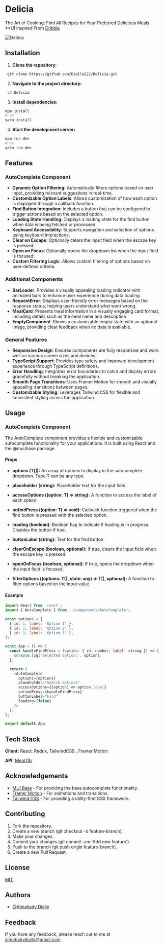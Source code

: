 
# Delicia

The Art of Cooking: Find All Recipes for Your Preferred Delicious Meals
**UI inspired From [Dribble](https://dribbble.com/shots/21200414-Beeef-Food-And-Beverage-Landing-Page-Website?utm_source=Clipboard_Shot&utm_campaign=Adhiari_is&utm_content=Beeef%20-%20Food%20And%20Beverage%20Landing%20Page%20Website&utm_medium=Social_Share&utm_source=Clipboard_Shot&utm_campaign=Adhiari_is&utm_content=Beeef%20-%20Food%20And%20Beverage%20Landing%20Page%20Website&utm_medium=Social_Share)

![Delicia](https://github.com/user-attachments/assets/0266500d-6f1b-41e8-8d51-46a8425c4987)

## Installation


1. **Clone the repository:**

```bash
 git clone https://github.com/Diallo222/Delicia.git
```

2. **Navigate to the project directory:**

```bash
 cd Delicia
```
3. **Install dependencies:**

```bash
npm install
# or
yarn install
```
4. **Start the development server:**

```bash
npm run dev
# or
yarn run dev
```
    
## Features


### AutoComplete Component

- **Dynamic Option Filtering**: Automatically filters options based on user input, providing relevant suggestions in real-time.
- **Customizable Option Labels**: Allows customization of how each option is displayed through a callback function.
- **Find Button Integration**: Includes a button that can be configured to trigger actions based on the selected option.
- **Loading State Handling**: Displays a loading state for the find button when data is being fetched or processed.
- **Keyboard Accessibility**: Supports navigation and selection of options using keyboard interactions.
- **Clear on Escape**: Optionally clears the input field when the escape key is pressed.
- **Open on Focus**: Optionally opens the dropdown list when the input field is focused.
- **Custom Filtering Logic**: Allows custom filtering of options based on user-defined criteria.

### Additional Components

- **BarLoader**: Provides a visually appealing loading indicator with animated bars to enhance user experience during data loading.
- **RequestError**: Displays user-friendly error messages based on the response status, helping users understand what went wrong.
- **MealCard**: Presents meal information in a visually engaging card format, including details such as the meal name and description.
- **EmptyComponent**: Shows a customizable empty state with an optional image, providing clear feedback when no data is available.

### General Features

- **Responsive Design**: Ensures components are fully responsive and work well on various screen sizes and devices.
- **TypeScript Support**: Provides type safety and improved development experience through TypeScript definitions.
- **Error Handling**: Integrates error boundaries to catch and display errors gracefully without breaking the application.
- **Smooth Page Transitions**: Uses Framer Motion for smooth and visually appealing transitions between pages.
- **Customizable Styling**: Leverages Tailwind CSS for flexible and consistent styling across the application.



## Usage

### AutoComplete Component

The AutoComplete component provides a flexible and customizable autocomplete functionality for your applications. It is built using React and the @mui/base package.

#### Props
- **options (T[]):** An array of options to display in the autocomplete dropdown. Type T can be any type.

- **placeholder (string):** Placeholder text for the input field.

- **accessOptions ((option: T) => string):** A function to access the label of each option.

- **onfindPress ((option: T) => void):** Callback function triggered when the find button is pressed with the selected option.

- **loading (boolean):** Boolean flag to indicate if loading is in progress. Disables the button if true.

- **buttonLabel (string):** Text for the find button.

- **clearOnEscape (boolean, optional):** If true, clears the input field when the escape key is pressed.

- **openOnFocus (boolean, optional):** If true, opens the dropdown when the input field is focused.

- **filterOptions ((options: T[], state: any) => T[], optional):** A function to filter options based on the input value.

#### Example
```javascript
import React from 'react';
import { AutoComplete } from './components/AutoComplete';

const options = [
  { id: 1, label: 'Option 1' },
  { id: 2, label: 'Option 2' },
  { id: 3, label: 'Option 3' },
];

const App = () => {
  const handleFindPress = (option: { id: number; label: string }) => {
    console.log('Selected option:', option);
  };

  return (
    <AutoComplete
      options={options}
      placeholder="Search options"
      accessOptions={(option) => option.label}
      onfindPress={handleFindPress}
      buttonLabel="Find"
      loading={false}
    />
  );
};

export default App;

```


## Tech Stack

**Client:** React, Redux, TailwindCSS , Framer Motion

**API:** [Meal Db](https://www.themealdb.com/)


## Acknowledgements

 - [MUI Base](https://mui.com/base-ui/) - For providing the base autocomplete functionality.
 - [Framer Motion](https://www.framer.com/motion/) - For animations and transitions.
 - [Tailwind CSS](https://tailwindcss.com/) - For providing a utility-first CSS framework.



## Contributing

1. Fork the repository.
2. Create a new branch (git checkout -b feature-branch).
3. Make your changes.
4. Commit your changes (git commit -am 'Add new feature').
5. Push to the branch (git push origin feature-branch).
6. Create a new Pull Request.


## License

[MIT](https://choosealicense.com/licenses/mit/)


## Authors

- [@Almahady Diallo](https://github.com/Diallo222/)


## Feedback

If you have any feedback, please reach out to me at almahadydiallo@gmail.com

